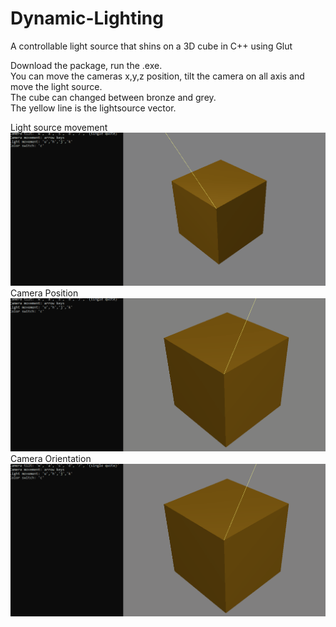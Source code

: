 # Dynamic-Lighting
A controllable light source that shins on a 3D cube in C++ using Glut

Download the package, run the .exe.  
You can move the cameras x,y,z position, tilt the camera on all axis and move the light source.  
The cube can changed between bronze and grey.  
The yellow line is the lightsource vector.  


Light source movement
![](pictures/lightMoveChange.gif)
Camera Position
![](pictures/cameraMove.gif)
Camera Orientation
![](pictures/cameraTilt.gif)


